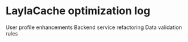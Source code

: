 # LaylaCache optimization log
User profile enhancements
Backend service refactoring
Data validation rules
